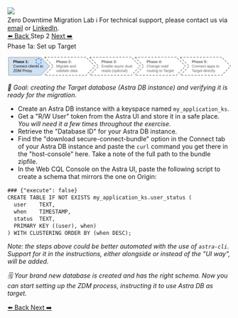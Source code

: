 <!-- TOP -->
<div class="top">
  <img src="https://datastax-academy.github.io/katapod-shared-assets/images/ds-academy-logo.svg" />
  <div class="scenario-title-section">
    <span class="scenario-title">Zero Downtime Migration Lab</span>
    <span class="scenario-subtitle">ℹ️ For technical support, please contact us via <a href="mailto:aleksandr.volochnev@datastax.com">email</a> or <a href="https://dtsx.io/aleks">LinkedIn</a>.</span>
  </div>
</div>

<!-- NAVIGATION -->
<div id="navigation-top" class="navigation-top">
 <a href='command:katapod.loadPage?[{"step":"step1"}]' 
   class="btn btn-dark navigation-top-left">⬅️ Back
 </a>
<span class="step-count">Step 2</span>
 <a href='command:katapod.loadPage?[{"step":"step3"}]' 
    class="btn btn-dark navigation-top-right">Next ➡️
  </a>
</div>

<!-- CONTENT -->

<div class="step-title">Phase 1a: Set up Target</div>

![Phase 1a](images/p1a.png)

_🎯 Goal: creating the Target database (Astra DB instance) and verifying
it is ready for the migration._

- Create an Astra DB instance with a keyspace named `my_application_ks`.
- Get a "R/W User" token from the Astra UI and store it in a safe place. _You will need it a few times throughout the exercise._
- Retrieve the "Database ID" for your Astra DB instance.
- Find the "download secure-connect-bundle" option in the Connect tab of your Astra DB instance and paste the `curl` command you get there in the "host-console" here. Take a note of the full path to the bundle zipfile.
- In the Web CQL Console on the Astra UI, paste the following script to create a schema that mirrors the one on Origin:

```cql
### {"execute": false}
CREATE TABLE IF NOT EXISTS my_application_ks.user_status (
  user    TEXT,
  when    TIMESTAMP,
  status  TEXT,
  PRIMARY KEY ((user), when)
) WITH CLUSTERING ORDER BY (when DESC);
```

_Note: the steps above could be better automated with the use of `astra-cli`.
Support for it in the instructions, either alongside or instead of the "UI way",
will be added._

_🗒️ Your brand new database is created and has the right schema.
Now you can start setting up the ZDM process, instructing it to use Astra DB as target._

<!-- NAVIGATION -->
<div id="navigation-bottom" class="navigation-bottom">
 <a href='command:katapod.loadPage?[{"step":"step1"}]'
   class="btn btn-dark navigation-bottom-left">⬅️ Back
 </a>
 <a href='command:katapod.loadPage?[{"step":"step3"}]'
    class="btn btn-dark navigation-bottom-right">Next ➡️
  </a>
</div>
